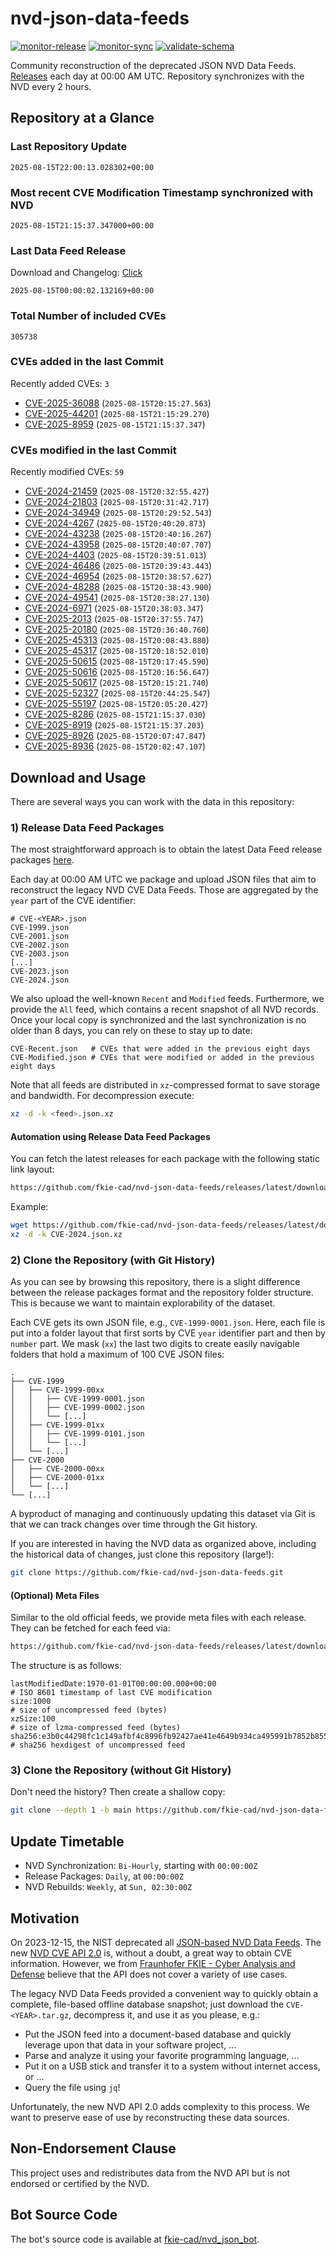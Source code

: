 # nvd-json-data-feeds

[![monitor-release](https://github.com/fkie-cad/nvd-json-data-feeds/actions/workflows/monitor_release.yml/badge.svg)](https://github.com/fkie-cad/nvd-json-data-feeds/actions/workflows/monitor_release.yml)
[![monitor-sync](https://github.com/fkie-cad/nvd-json-data-feeds/actions/workflows/monitor_sync.yml/badge.svg)](https://github.com/fkie-cad/nvd-json-data-feeds/actions/workflows/monitor_sync.yml)
[![validate-schema](https://github.com/fkie-cad/nvd-json-data-feeds/actions/workflows/validate_schema.yml/badge.svg)](https://github.com/fkie-cad/nvd-json-data-feeds/actions/workflows/validate_schema.yml)

Community reconstruction of the deprecated JSON NVD Data Feeds.
[Releases](https://github.com/fkie-cad/nvd-json-data-feeds/releases/latest) each day at 00:00 AM UTC.
Repository synchronizes with the NVD every 2 hours.

## Repository at a Glance

### Last Repository Update

```plain
2025-08-15T22:00:13.028302+00:00
```

### Most recent CVE Modification Timestamp synchronized with NVD

```plain
2025-08-15T21:15:37.347000+00:00
```

### Last Data Feed Release

Download and Changelog: [Click](https://github.com/fkie-cad/nvd-json-data-feeds/releases/latest)

```plain
2025-08-15T00:00:02.132169+00:00
```

### Total Number of included CVEs

```plain
305738
```

### CVEs added in the last Commit

Recently added CVEs: `3`

- [CVE-2025-36088](CVE-2025/CVE-2025-360xx/CVE-2025-36088.json) (`2025-08-15T20:15:27.563`)
- [CVE-2025-44201](CVE-2025/CVE-2025-442xx/CVE-2025-44201.json) (`2025-08-15T21:15:29.270`)
- [CVE-2025-8959](CVE-2025/CVE-2025-89xx/CVE-2025-8959.json) (`2025-08-15T21:15:37.347`)


### CVEs modified in the last Commit

Recently modified CVEs: `59`

- [CVE-2024-21459](CVE-2024/CVE-2024-214xx/CVE-2024-21459.json) (`2025-08-15T20:32:55.427`)
- [CVE-2024-21803](CVE-2024/CVE-2024-218xx/CVE-2024-21803.json) (`2025-08-15T20:31:42.717`)
- [CVE-2024-34949](CVE-2024/CVE-2024-349xx/CVE-2024-34949.json) (`2025-08-15T20:29:52.543`)
- [CVE-2024-4267](CVE-2024/CVE-2024-42xx/CVE-2024-4267.json) (`2025-08-15T20:40:20.873`)
- [CVE-2024-43238](CVE-2024/CVE-2024-432xx/CVE-2024-43238.json) (`2025-08-15T20:40:16.267`)
- [CVE-2024-43958](CVE-2024/CVE-2024-439xx/CVE-2024-43958.json) (`2025-08-15T20:40:07.707`)
- [CVE-2024-4403](CVE-2024/CVE-2024-44xx/CVE-2024-4403.json) (`2025-08-15T20:39:51.013`)
- [CVE-2024-46486](CVE-2024/CVE-2024-464xx/CVE-2024-46486.json) (`2025-08-15T20:39:43.443`)
- [CVE-2024-46954](CVE-2024/CVE-2024-469xx/CVE-2024-46954.json) (`2025-08-15T20:38:57.627`)
- [CVE-2024-48288](CVE-2024/CVE-2024-482xx/CVE-2024-48288.json) (`2025-08-15T20:38:43.900`)
- [CVE-2024-49541](CVE-2024/CVE-2024-495xx/CVE-2024-49541.json) (`2025-08-15T20:38:27.130`)
- [CVE-2024-6971](CVE-2024/CVE-2024-69xx/CVE-2024-6971.json) (`2025-08-15T20:38:03.347`)
- [CVE-2025-2013](CVE-2025/CVE-2025-20xx/CVE-2025-2013.json) (`2025-08-15T20:37:55.747`)
- [CVE-2025-20180](CVE-2025/CVE-2025-201xx/CVE-2025-20180.json) (`2025-08-15T20:36:40.760`)
- [CVE-2025-45313](CVE-2025/CVE-2025-453xx/CVE-2025-45313.json) (`2025-08-15T20:08:43.880`)
- [CVE-2025-45317](CVE-2025/CVE-2025-453xx/CVE-2025-45317.json) (`2025-08-15T20:18:52.010`)
- [CVE-2025-50615](CVE-2025/CVE-2025-506xx/CVE-2025-50615.json) (`2025-08-15T20:17:45.590`)
- [CVE-2025-50616](CVE-2025/CVE-2025-506xx/CVE-2025-50616.json) (`2025-08-15T20:16:56.647`)
- [CVE-2025-50617](CVE-2025/CVE-2025-506xx/CVE-2025-50617.json) (`2025-08-15T20:15:21.740`)
- [CVE-2025-52327](CVE-2025/CVE-2025-523xx/CVE-2025-52327.json) (`2025-08-15T20:44:25.547`)
- [CVE-2025-55197](CVE-2025/CVE-2025-551xx/CVE-2025-55197.json) (`2025-08-15T20:05:20.427`)
- [CVE-2025-8286](CVE-2025/CVE-2025-82xx/CVE-2025-8286.json) (`2025-08-15T21:15:37.030`)
- [CVE-2025-8919](CVE-2025/CVE-2025-89xx/CVE-2025-8919.json) (`2025-08-15T21:15:37.203`)
- [CVE-2025-8926](CVE-2025/CVE-2025-89xx/CVE-2025-8926.json) (`2025-08-15T20:07:47.847`)
- [CVE-2025-8936](CVE-2025/CVE-2025-89xx/CVE-2025-8936.json) (`2025-08-15T20:02:47.107`)


## Download and Usage

There are several ways you can work with the data in this repository:

### 1) Release Data Feed Packages

The most straightforward approach is to obtain the latest Data Feed release packages [here](https://github.com/fkie-cad/nvd-json-data-feeds/releases/latest).

Each day at 00:00 AM UTC we package and upload JSON files that aim to reconstruct the legacy NVD CVE Data Feeds.
Those are aggregated by the `year` part of the CVE identifier:

```
# CVE-<YEAR>.json
CVE-1999.json
CVE-2001.json
CVE-2002.json
CVE-2003.json
[...]
CVE-2023.json
CVE-2024.json
```

We also upload the well-known `Recent` and `Modified` feeds.
Furthermore, we provide the `All` feed, which contains a recent snapshot of all NVD records.
Once your local copy is synchronized and the last synchronization is no older than 8 days, you can rely on these to stay up to date:

```plain
CVE-Recent.json   # CVEs that were added in the previous eight days
CVE-Modified.json # CVEs that were modified or added in the previous eight days
```

Note that all feeds are distributed in `xz`-compressed format to save storage and bandwidth.
For decompression execute:

```sh
xz -d -k <feed>.json.xz
```

#### Automation using Release Data Feed Packages

You can fetch the latest releases for each package with the following static link layout:

```sh
https://github.com/fkie-cad/nvd-json-data-feeds/releases/latest/download/CVE-<YEAR>.json.xz
```

Example:

```sh
wget https://github.com/fkie-cad/nvd-json-data-feeds/releases/latest/download/CVE-2024.json.xz
xz -d -k CVE-2024.json.xz
```

### 2) Clone the Repository (with Git History)

As you can see by browsing this repository, there is a slight difference between the release packages format and the repository folder structure.
This is because we want to maintain explorability of the dataset.

Each CVE gets its own JSON file, e.g., `CVE-1999-0001.json`.
Here, each file is put into a folder layout that first sorts by CVE `year` identifier part and then by `number` part.
We mask (`xx`) the last two digits to create easily navigable folders that hold a maximum of 100 CVE JSON files:

```plain
.
├── CVE-1999
│   ├── CVE-1999-00xx
│   │   ├── CVE-1999-0001.json
│   │   ├── CVE-1999-0002.json
│   │   └── [...]
│   ├── CVE-1999-01xx
│   │   ├── CVE-1999-0101.json
│   │   └── [...]
│   └── [...]
├── CVE-2000
│   ├── CVE-2000-00xx
│   ├── CVE-2000-01xx
│   └── [...]
└── [...]
```

A byproduct of managing and continuously updating this dataset via Git is that we can track changes over time through the Git history.

If you are interested in having the NVD data as organized above, including the historical data of changes, just clone this repository (large!):

```sh
git clone https://github.com/fkie-cad/nvd-json-data-feeds.git
```

#### (Optional) Meta Files

Similar to the old official feeds, we provide meta files with each release. They can be fetched for each feed via:

```sh
https://github.com/fkie-cad/nvd-json-data-feeds/releases/latest/download/CVE-<YEAR>.meta
```

The structure is as follows:

```plain
lastModifiedDate:1970-01-01T00:00:00.000+00:00                          # ISO 8601 timestamp of last CVE modification
size:1000                                                               # size of uncompressed feed (bytes)
xzSize:100                                                              # size of lzma-compressed feed (bytes)
sha256:e3b0c44298fc1c149afbf4c8996fb92427ae41e4649b934ca495991b7852b855 # sha256 hexdigest of uncompressed feed
```

### 3) Clone the Repository (without Git History)

Don't need the history? Then create a shallow copy:

```sh
git clone --depth 1 -b main https://github.com/fkie-cad/nvd-json-data-feeds.git
```


## Update Timetable

* NVD Synchronization: `Bi-Hourly`, starting with `00:00:00Z`
* Release Packages: `Daily`, at `00:00:00Z`
* NVD Rebuilds: `Weekly`, at `Sun, 02:30:00Z`


## Motivation

On 2023-12-15, the NIST deprecated all [JSON-based NVD Data Feeds](https://nvd.nist.gov/vuln/data-feeds#divRetirementBanner-1).
The new [NVD CVE API 2.0](https://nvd.nist.gov/developers/vulnerabilities) is, without a doubt, a great way to obtain CVE information.
However, we from [Fraunhofer FKIE - Cyber Analysis and Defense](https://www.fkie.fraunhofer.de/en/departments/cad.html) believe that the API does not cover a variety of use cases.

The legacy NVD Data Feeds provided a convenient way to quickly obtain a complete, file-based offline database snapshot; just download the `CVE-<YEAR>.tar.gz`, decompress it, and use it as you please, e.g.:

- Put the JSON feed into a document-based database and quickly leverage upon that data in your software project, ...
- Parse and analyze it using your favorite programming language, ...
- Put it on a USB stick and transfer it to a system without internet access, or ...
- Query the file using `jq`!

Unfortunately, the new NVD API 2.0 adds complexity to this process.
We want to preserve ease of use by reconstructing these data sources.

## Non-Endorsement Clause

This project uses and redistributes data from the NVD API but is not endorsed or certified by the NVD.

## Bot Source Code

The bot's source code is available at [fkie-cad/nvd\_json\_bot](https://github.com/fkie-cad/nvd_json_bot).